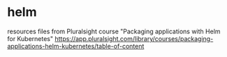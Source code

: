 # helm
resources files from Pluralsight course "Packaging applications with Helm for Kubernetes"
https://app.pluralsight.com/library/courses/packaging-applications-helm-kubernetes/table-of-content
